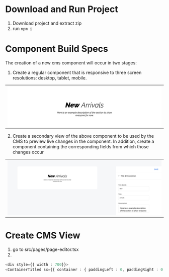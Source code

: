# Download and Run Project
1. Download project and extract zip
2. run ```npm i```


# Component Build Specs

The creation of a new cms component will occur in two stages:<br>

1. Create a regular component that is responsive to three screen resolutions: desktop, tablet, mobile. <br>

<table><tr><td>
    <img src="images/component-desktop.png">
</td></tr></table>

2. Create a secondary view of the above component to be used by the CMS to preview live changes in the component. In addition, create a component containing the corresponding fields from which those changes occur<br>
<table><tr><td>
    <img src="images/component-cms.png">
</td></tr></table>




# Create CMS View

1. go to src/pages/page-editor.tsx
2. 



```typescript
<div style={{ width : 700}}>
<ContainerTitled sx={{ container : { paddingLeft : 0, paddingRight : 0 }}} notitle>
```
